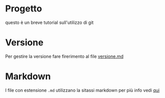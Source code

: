 # Progetto

questo è un breve tutorial sull'utilizzo di git

# Versione

Per gestire la versione fare firerimento al file [versione.md](./versione.md)

# Markdown

I file con estensione `.md` utilizzano la sitassi markdown per più info vedi [qui](https://www.markdownguide.org/)
